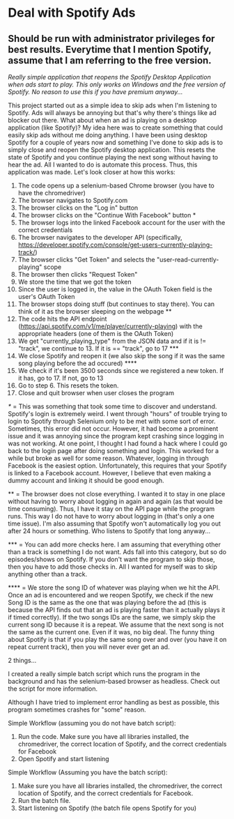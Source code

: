 # Deal with Spotify Ads

## Should be run with administrator privileges for best results. Everytime that I mention Spotify, assume that I am referring to the free version.

_Really simple application that reopens the Spotify Desktop Application when ads start to play. This only works on Windows and the free version of Spotify. No reason to use this if you have premium anyway..._ 

This project started out as a simple idea to skip ads when I'm listening to Spotify. Ads will always be annoying but that's why there's things like ad blocker out there. What about when an ad is playing on a desktop application (like Spotify)? My idea here was to create something that could easily skip ads without me doing anything. I have been using desktop Spotify for a couple of years now and something I've done to skip ads is to simply close and reopen the Spotify desktop application. This resets the state of Spotify and you continue playing the next song without having to hear the ad. All I wanted to do is automate this process. Thus, this application was made. Let's look closer at how this works:

1. The code opens up a selenium-based Chrome browser (you have to have the chromedriver)
2. The browser navigates to Spotify.com
3. The browser clicks on the "Log in" button
4. The browser clicks on the "Continue With Facebook" button *
5. The browser logs into the linked Facebook account for the user with the correct credentials
6. The browser navigates to the developer API (specifically, https://developer.spotify.com/console/get-users-currently-playing-track/)
7. The browser clicks "Get Token" and selects the "user-read-currently-playing" scope
9. The browser then clicks "Request Token"
10. We store the time that we got the token
11. Since the user is logged in, the value in the OAuth Token field is the user's OAuth Token
12. The browser stops doing stuff (but continues to stay there). You can think of it as the browser sleeping on the webpage **
13. The code hits the API endpoint (https://api.spotify.com/v1/me/player/currently-playing) with the appropriate headers (one of them is the OAuth Token)
14. We get "currently_playing_type" from the JSON data and if it is != "track", we continue to 13. If it is == "track", go to 17 ***
15. We close Spotify and reopen it (we also skip the song if it was the same song playing before the ad occured) ****
16. We check if it's been 3500 seconds since we registered a new token. If it has, go to 17. If not, go to 13
17. Go to step 6. This resets the token.
18. Close and quit browser when user closes the program

_*_ = This was something that took some time to discover and understand. Spotify's login is extremely weird. I went through "hours" of trouble trying to login to Spotify through Selenium only to be met with some sort of error. Sometimes, this error did not occur. However, it had become a prominent issue and it was annoying since the program kept crashing since logging in was not working. At one point, I thought I had found a hack where I could go back to the login page after doing something and login. This worked for a while but broke as well for some reason. Whatever, logging in through Facebook is the easiest option. Unfortunately, this requires that your Spotify is linked to a Facebook account. However, I believe that even making a dummy account and linking it should be good enough.

** = The browser does not close everything. I wanted it to stay in one place without having to worry about logging in again and again (as that would be time consuming). Thus, I have it stay on the API page while the program runs. This way I do not have to worry about logging in (that's only a one time issue). I'm also assuming that Spotify won't automatically log you out after 24 hours or something. Who listens to Spotify that long anyway...

*** = You can add more checks here. I am assuming that everything other than a track is something I do not want. Ads fall into this category, but so do episodes/shows on Spotify. If you don't want the program to skip those, then you have to add those checks in. All I wanted for myself was to skip anything other than a track.

**** = We store the song ID of whatever was playing when we hit the API. Once an ad is encountered and we reopen Spotify, we check if the new Song ID is the same as the one that was playing before the ad (this is because the API finds out that an ad is playing faster than it actually plays it if timed correctly). If the two songs IDs are the same, we simply skip the current song ID because it is a repeat. We assume that the next song is not the same as the current one. Even if it was, no big deal. The funny thing about Spotify is that if you play the same song over and over (you have it on repeat current track), then you will never ever get an ad. 

2 things...

I created a really simple batch script which runs the program in the background and has the selenium-based browser as headless. Check out the script for more information. 

Although I have tried to implement error handling as best as possible, this program sometimes crashes for "some" reason. 

Simple Workflow (assuming you do not have batch script):

1. Run the code. Make sure you have all libraries installed, the chromedriver, the correct location of Spotify, and the correct credentials for Facebook
2. Open Spotify and start listening

Simple Workflow (Assuming you have the batch script):

1. Make sure you have all libraries installed, the chromedriver, the correct location of Spotify, and the correct credentials for Facebook. 
2. Run the batch file.
3. Start listening on Spotify (the batch file opens Spotify for you)

